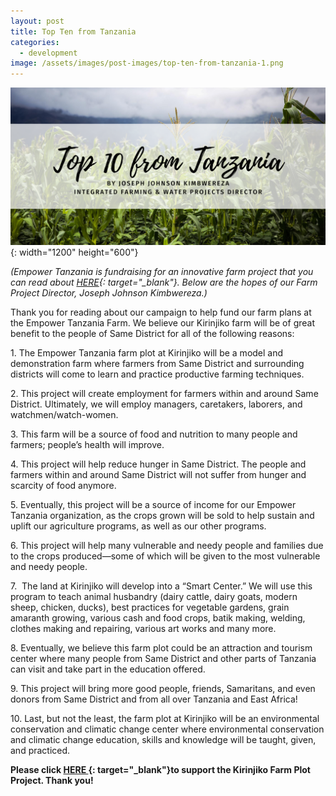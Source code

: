 ```yaml
---
layout: post
title: Top Ten from Tanzania
categories:
  - development
image: /assets/images/post-images/top-ten-from-tanzania-1.png
---
```


![](/uploads/4.png){: width="1200" height="600"}

*(Empower Tanzania is fundraising for an innovative farm project that you can read about [HERE](https://empowertz.org/development/2020/07/31/farming-at-kirinjiko/){: target="_blank"}. Below are the hopes of our Farm Project Director, Joseph Johnson Kimbwereza.)*

Thank you for reading about our campaign to help fund our farm plans at the Empower Tanzania Farm. We believe our Kirinjiko farm will be of great benefit to the people of Same District for all of the following reasons:

1\. The Empower Tanzania farm plot at Kirinjiko will be a model and demonstration farm where farmers from Same District and surrounding districts will come to learn and practice productive farming techniques.

2\. This project will create employment for farmers within and around Same District. Ultimately, we will employ managers, caretakers, laborers, and watchmen/watch-women.

3\. This farm will be a source of food and nutrition to many people and farmers; people’s health will improve.

4\. This project will help reduce hunger in Same District. The people and farmers within and around Same District will not suffer from hunger and scarcity of food anymore.

5\. Eventually, this project will be a source of income for our Empower Tanzania organization, as the crops grown will be sold to help sustain and uplift our agriculture programs, as well as our other programs.

6\. This project will help many vulnerable and needy people and families due to the crops produced—some of which will be given to the most vulnerable and needy people.

7\. &nbsp;The land at Kirinjiko will develop into a “Smart Center.” We will use this program to teach animal husbandry (dairy cattle, dairy goats, modern sheep, chicken, ducks), best practices for vegetable gardens, grain amaranth growing, various cash and food crops, batik making, welding, clothes making and repairing, various art works and many more.

8\. Eventually, we believe this farm plot could be an attraction and tourism center where many people from Same District and other parts of Tanzania can visit and take part in the education offered.

9\. This project will bring more good people, friends, Samaritans, and even donors from Same District and from all over Tanzania and East Africa\!

10\. Last, but not the least, the farm plot at Kirinjiko will be an environmental conservation and climatic change center where environmental conservation and climatic change education, skills and knowledge will be taught, given, and practiced.

**Please click [HERE&nbsp;](https://empowertz.z2systems.com/donation.jsp?campaign=53&amp;){: target="_blank"}to support the Kirinjiko Farm Plot Project. Thank you\!**